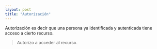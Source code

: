 ```yaml
---
layout: post
title: "Autorización"
---
```


Autorización es decir que una persona ya identificada y autenticada tiene <!--more--> acceso a cierto recurso.

> Autorizo a acceder al recurso.
